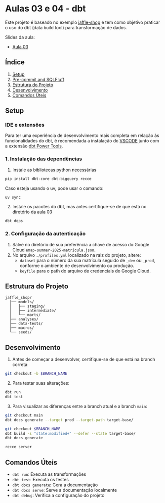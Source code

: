 # Aulas 03 e 04 - dbt

Este projeto é baseado no exemplo [jaffle-shop](https://github.com/dbt-labs/jaffle-shop/) e tem como objetivo praticar o uso do dbt (data build tool) para transformação de dados.

Slides da aula:

- [Aula 03](https://docs.google.com/presentation/d/12TiOXYbH-kf4qj1PrcAH_ugihK2_Qsv3xED4LN7nkUM/edit?usp=sharing)

## Índice

1. [Setup](#setup)
2. [Pre-commit and SQLFluff](#pre-commit-and-sqlfluff)
3. [Estrutura do Projeto](#estrutura-do-projeto)
4. [Desenvolvimento](#desenvolvimento)
5. [Comandos Úteis](#comandos-úteis)

## Setup

### IDE e extensões
Para ter uma experiência de desenvolvimento mais completa em relação às funcionalidades do dbt, é recomendada a instalação do [VSCODE](https://code.visualstudio.com/) junto com a extensão [dbt Power Tools](https://marketplace.visualstudio.com/items?itemName=innoverio.vscode-dbt-power-user).


### 1. Instalação das dependências
1. Instale as bibliotecas python necessárias
```bash
pip install dbt-core dbt-bigquery recce
```
Caso esteja usando o uv, pode usar o comando:
```bash
uv sync
```

2. Instale os pacotes do dbt, mas antes certifique-se de que está no diretório da aula 03
```bash
dbt deps
```

### 2. Configuração da autenticação
1. Salve no diretório de sua preferência a chave de acesso do Google Cloud `emap-summer-2025-matricula.json`.
2. No arquivo `./profiles.yml` localizado na raiz do projeto, altere:
    - `dataset` para o número da sua matrícula seguido de `_dev` ou `_prod`, conforme o ambiente de desenvolvimento ou produção.
    - `keyfile` para o path do arquivo de credenciais do Google Cloud.

## Estrutura do Projeto
```
jaffle_shop/
  ├── models/
  │   ├── staging/
  │   ├── intermediate/
  │   └── marts/
  ├── analyses/
  ├── data-tests/
  ├── macros/
  └── seeds/
```

## Desenvolvimento
1. Antes de começar a desenvolver, certifique-se de que está na branch correta:
```bash
git checkout -b $BRANCH_NAME
```

2. Para testar suas alterações:
```bash
dbt run
dbt test
```

3. Para visualizar as diferenças entre a branch atual e a branch `main`:
```bash
git checkout main
dbt docs generate --target prod --target-path target-base/

git checkout $BRANCH_NAME
dbt build -s "state:modified+" --defer --state target-base/
dbt docs generate

recce server
```

## Comandos Úteis
- `dbt run`: Executa as transformações
- `dbt test`: Executa os testes
- `dbt docs generate`: Gera a documentação
- `dbt docs serve`: Serve a documentação localmente
- `dbt debug`: Verifica a configuração do projeto

